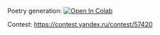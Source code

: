 Poetry generation:
[![Open In Colab](https://colab.research.google.com/assets/colab-badge.svg)](https://colab.research.google.com/github/girafe-ai/ml-course/blob/23f_basic/homeworks/hw09_poetry/assignment_poetry.ipynb)

Contest: https://contest.yandex.ru/contest/57420

